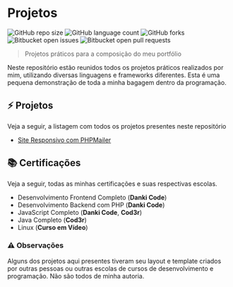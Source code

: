 # Projetos

![GitHub repo size](https://img.shields.io/github/repo-size/Victor-Bianchi/Projetos?style=for-the-badge)
![GitHub language count](https://img.shields.io/github/languages/count/Victor-Bianchi/Projetos?style=for-the-badge)
![GitHub forks](https://img.shields.io/github/forks/Victor-Bianchi/Projetos?style=for-the-badge)
![Bitbucket open issues](https://img.shields.io/bitbucket/issues/Victor-Bianchi/Projetos?style=for-the-badge)
![Bitbucket open pull requests](https://img.shields.io/bitbucket/pr-raw/Victor-Bianchi/Projetos?style=for-the-badge)

> Projetos práticos para a composição do meu portfólio

Neste repositório estão reunidos todos os projetos práticos realizados por mim, utilizando diversas linguagens e frameworks diferentes. Esta é uma pequena demonstração de toda a minha bagagem dentro da programação.

## ⚡ Projetos
Veja a seguir, a listagem com todos os projetos presentes neste repositório
* <a href="https://github.com/Victor-Bianchi/Projetos/tree/main/Site%20Responsivo%20com%20PHPMailer">Site Responsivo com PHPMailer</a>

## 📚 Certificações
Veja a seguir, todas as minhas certificações e suas respectivas escolas.
* Desenvolvimento Frontend Completo (**Danki Code**)
* Desenvolvimento Backend com PHP (**Danki Code**)
* JavaScript Completo (**Danki Code**, **Cod3r**)
* Java Completo (**Cod3r**)
* Linux (**Curso em Vídeo**)

### ⚠ Observações
Alguns dos projetos aqui presentes tiveram seu layout e template criados por outras pessoas ou outras escolas de cursos de desenvolvimento e programação. Não são todos de minha autoria.
